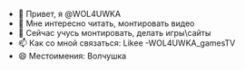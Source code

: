 - 👋 Привет, я @WOL4UWKA
- 👀 Мне интересно читать, монтировать видео
- 🌱 Сейчас учусь монтировать, делать игры\сайты
- 📫 Как со мной связаться: Likee -WOL4UWKA_gamesTV
- 😄 Местоимения: Волчушка 


